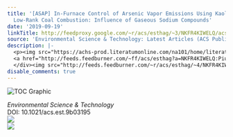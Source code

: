 ```yaml
---
title: '[ASAP] In-Furnace Control of Arsenic Vapor Emissions Using Kaolinite during
  Low-Rank Coal Combustion: Influence of Gaseous Sodium Compounds'
date: '2019-09-19'
linkTitle: http://feedproxy.google.com/~r/acs/esthag/~3/NKFR4KIWELQ/acs.est.9b03195
source: 'Environmental Science & Technology: Latest Articles (ACS Publications)'
description: |-
  <p><img src="https://achs-prod.literatumonline.com/na101/home/literatum/publisher/achs/journals/content/esthag/0/esthag.ahead-of-print/acs.est.9b03195/20190919/images/medium/es9b03195_0012.gif" alt="TOC Graphic"/></p><div><cite>Environmental Science & Technology</cite></div><div>DOI: 10.1021/acs.est.9b03195</div><div class="feedflare">
  <a href="http://feeds.feedburner.com/~ff/acs/esthag?a=NKFR4KIWELQ:PiuGC3v8KUY:yIl2AUoC8zA"><img src="http://feeds.feedburner.com/~ff/acs/esthag?d=yIl2AUoC8zA" border="0"></img></a>
  </div><img src="http://feeds.feedburner.com/~r/acs/esthag/~4/NKFR4KIWELQ" ...
disable_comments: true
---
```

<p><img src="https://achs-prod.literatumonline.com/na101/home/literatum/publisher/achs/journals/content/esthag/0/esthag.ahead-of-print/acs.est.9b03195/20190919/images/medium/es9b03195_0012.gif" alt="TOC Graphic"/></p><div><cite>Environmental Science & Technology</cite></div><div>DOI: 10.1021/acs.est.9b03195</div><div class="feedflare">
<a href="http://feeds.feedburner.com/~ff/acs/esthag?a=NKFR4KIWELQ:PiuGC3v8KUY:yIl2AUoC8zA"><img src="http://feeds.feedburner.com/~ff/acs/esthag?d=yIl2AUoC8zA" border="0"></img></a>
</div><img src="http://feeds.feedburner.com/~r/acs/esthag/~4/NKFR4KIWELQ" ...